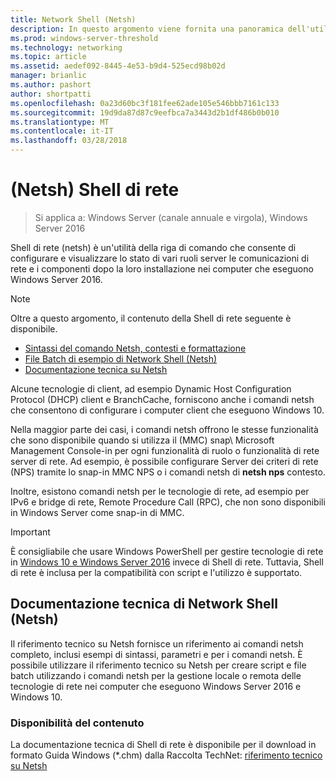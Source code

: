 ```yaml
---
title: Network Shell (Netsh)
description: In questo argomento viene fornita una panoramica dell'utilità della riga di comando Network Shell (netsh) in Windows Server 2016.
ms.prod: windows-server-threshold
ms.technology: networking
ms.topic: article
ms.assetid: aedef092-8445-4e53-b9d4-525ecd98b02d
manager: brianlic
ms.author: pashort
author: shortpatti
ms.openlocfilehash: 0a23d60bc3f181fee62ade105e546bbb7161c133
ms.sourcegitcommit: 19d9da87d87c9eefbca7a3443d2b1df486b0b010
ms.translationtype: MT
ms.contentlocale: it-IT
ms.lasthandoff: 03/28/2018
---
```

# <a name="network-shell-netsh"></a>\(Netsh\) Shell di rete

>Si applica a: Windows Server (canale annuale e virgola), Windows Server 2016

Shell di rete (netsh) è un'utilità della riga di comando che consente di configurare e visualizzare lo stato di vari ruoli server le comunicazioni di rete e i componenti dopo la loro installazione nei computer che eseguono Windows Server 2016.

>[!NOTE]
>Oltre a questo argomento, il contenuto della Shell di rete seguente è disponibile.
>
> - [Sintassi del comando Netsh, contesti e formattazione](netsh-contexts.md)
> - [File Batch di esempio di Network Shell (Netsh)](netsh-wins.md)
> - [Documentazione tecnica su Netsh](https://gallery.technet.microsoft.com/Netsh-Technical-Reference-c46523dc) 

Alcune tecnologie di client, ad esempio Dynamic Host Configuration Protocol \(DHCP\) client e BranchCache, forniscono anche i comandi netsh che consentono di configurare i computer client che eseguono Windows 10.

Nella maggior parte dei casi, i comandi netsh offrono le stesse funzionalità che sono disponibile quando si utilizza il \(MMC\) snap\ Microsoft Management Console-in per ogni funzionalità di ruolo o funzionalità di rete server di rete. Ad esempio, è possibile configurare Server dei criteri di rete \(NPS\) tramite lo snap-in MMC NPS o i comandi netsh di **netsh nps** contesto.

Inoltre, esistono comandi netsh per le tecnologie di rete, ad esempio per IPv6 e bridge di rete, Remote Procedure Call \(RPC\), che non sono disponibili in Windows Server come snap-in di MMC.

>[!IMPORTANT]
>È consigliabile che usare Windows PowerShell per gestire tecnologie di rete in [Windows 10 e Windows Server 2016](https://technet.microsoft.com/library/mt156917.aspx) invece di Shell di rete. Tuttavia, Shell di rete è inclusa per la compatibilità con script e l'utilizzo è supportato.

## <a name="network-shell-netsh-technical-reference"></a>Documentazione tecnica di Network Shell (Netsh)

Il riferimento tecnico su Netsh fornisce un riferimento ai comandi netsh completo, inclusi esempi di sintassi, parametri e per i comandi netsh. È possibile utilizzare il riferimento tecnico su Netsh per creare script e file batch utilizzando i comandi netsh per la gestione locale o remota delle tecnologie di rete nei computer che eseguono Windows Server 2016 e Windows 10.  
  
### <a name="content-availability"></a>Disponibilità del contenuto  
  
La documentazione tecnica di Shell di rete è disponibile per il download in formato Guida Windows \(*.chm\) dalla Raccolta TechNet: [riferimento tecnico su Netsh](https://gallery.technet.microsoft.com/Netsh-Technical-Reference-c46523dc)  
  

